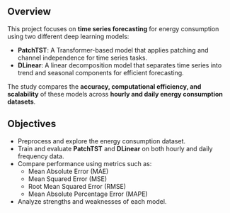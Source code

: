 ## Overview
This project focuses on **time series forecasting** for energy consumption using two different deep learning models:

- **PatchTST**: A Transformer-based model that applies patching and channel independence for time series tasks.
- **DLinear**: A linear decomposition model that separates time series into trend and seasonal components for efficient forecasting.

The study compares the **accuracy, computational efficiency, and scalability** of these models across **hourly and daily energy consumption datasets**.

## Objectives
- Preprocess and explore the energy consumption dataset.
- Train and evaluate **PatchTST** and **DLinear** on both hourly and daily frequency data.
- Compare performance using metrics such as:
  - Mean Absolute Error (MAE)
  - Mean Squared Error (MSE)
  - Root Mean Squared Error (RMSE)
  - Mean Absolute Percentage Error (MAPE)
- Analyze strengths and weaknesses of each model.

